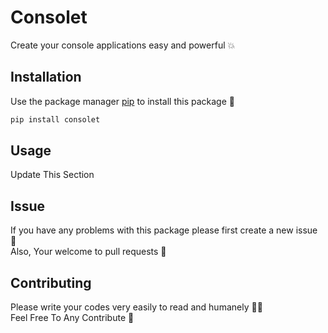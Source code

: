 # Consolet

Create your console applications easy and powerful 💥

## Installation

Use the package manager [pip](https://pypi.org/project/consolet/) to install this package 🎁

```bash
pip install consolet
```

## Usage
Update This Section

## Issue

If you have any problems with this package please first create a new issue 📩
<br />Also, Your welcome to pull requests 🙂

## Contributing

Please write your codes very easily to read and humanely 👩‍💻
<br />Feel Free To Any Contribute 💖
